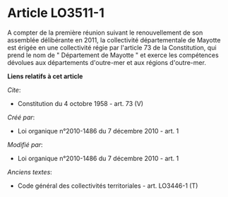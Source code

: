 # Article LO3511-1

A compter de la première réunion suivant le renouvellement de son assemblée délibérante en 2011, la collectivité
départementale de Mayotte est érigée en une collectivité régie par l'article 73 de la Constitution, qui prend le nom de "
Département de Mayotte " et exerce les compétences dévolues aux départements d'outre-mer et aux régions d'outre-mer.

**Liens relatifs à cet article**

_Cite_:

  - Constitution du 4 octobre 1958 - art. 73 (V)

_Créé par_:

  - Loi organique n°2010-1486 du 7 décembre 2010 - art. 1

_Modifié par_:

  - Loi organique n°2010-1486 du 7 décembre 2010 - art. 1

_Anciens textes_:

  - Code général des collectivités territoriales - art. LO3446-1 (T)
